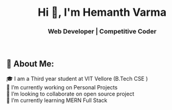 <h1 align="center">Hi 👋, I'm Hemanth Varma</h1>
<h3 align="center">Web Developer | Competitive Coder </h3>
<br>

## 💫 About Me:
🎓 I am a Third year student at VIT Vellore (B.Tech CSE ) <br> 🔭 I’m currently working on Personal Projects<br>👯 I’m looking to collaborate on open source project<br>🌱 I’m currently learning  MERN Full Stack<br>


<!--
**hemanthvarma-ab/hemanthvarma-ab** is a ✨ _special_ ✨ repository because its `README.md` (this file) appears on your GitHub profile.

Here are some ideas to get you started:

- 🔭 I’m currently working on ...
- 🌱 I’m currently learning ...
- 👯 I’m looking to collaborate on ...
- 🤔 I’m looking for help with ...
- 💬 Ask me about ...
- 📫 How to reach me: ...
- 😄 Pronouns: ...
- ⚡ Fun fact: ...
-->
